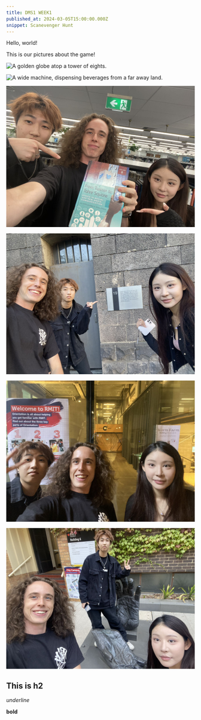 ```yaml
---
title: DMS1 WEEK1
published_at: 2024-03-05T15:00:00.000Z
snippet: Scanevenger Hunt
---
```


Hello, world!

This is our pictures about the game!

![A golden globe atop a tower of eights.](/w01s1/01.jpg)

![A wide machine, dispensing beverages from a far away land.](/w01s1/02.jpg)

![A book containing Digital Media wisdom, found amongst many.](/static/w01s1/03.jpg)

![The disembodied hands of a great ape](/static/w01s1/06.jpg)

![A door for the condemned](/static/w01s1/04.jpg)

![An explosive cup of coffee](/static/w01s1/05.jpg)


## This is h2

_underline_

**bold**
